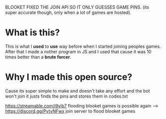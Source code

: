 BLOOKET FIXED THE JOIN API SO IT ONLY GUESSES GAME PINS. (its super accurate though, only when a lot of games are hosted).

# What is this?
This is what I __used__ to __use__ way before when I started joining peoples games. After that I made a nother program in JS and I used that cause it was 10 times better than a __brute forcer__.

# Why I made this open source?
Cause its super simple to make and doesn't take any effort and the bot won't join it justs finds the pins and stores them in codes.txt

https://streamable.com/i9yjb7 flooding blooket games is possible again --> https://discord.gg/PvtvNFwx join server to flood blooket games
